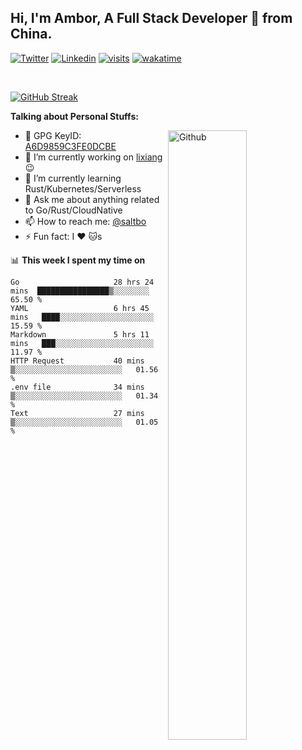 ## Hi, I'm Ambor, A Full Stack Developer 🚀 from China.

[![Twitter](https://img.shields.io/badge/-saltbo-1ca0f1?style=flat&logo=twitter&logoColor=white)](https://twitter.com/rdsaltbo)
[![Linkedin](https://img.shields.io/badge/-saltbo-blue?style=flat&logo=Linkedin&logoColor=white)](https://www.linkedin.com/in/saltbo/)
[![visits](https://visitor.vercel.app/page/saltbo?color=light-green)](https://github.com/saltbo/)
[![wakatime](https://wakatime.com/badge/user/f82b1c77-faab-48cd-aef5-a12c0aff104b.svg)](https://wakatime.com/@f82b1c77-faab-48cd-aef5-a12c0aff104b)

&nbsp;  

[![GitHub Streak](http://github-readme-streak-stats.herokuapp.com?user=saltbo&hide_border=true&date_format=M%20j%5B%2C%20Y%5D)](https://git.io/streak-stats)

**Talking about Personal Stuffs:**
<!-- Any image aligned to the right. Beware the width  -->
<img width="50%" align="right" alt="Github" src="https://raw.githubusercontent.com/saltbo/saltbo/master/images/git-header.svg" />

- 🤘 GPG KeyID: [A6D9859C3FE0DCBE](https://saltbo.cn/pgp_keys.asc)
- 🔭 I’m currently working on [lixiang](https://www.lixiang.com/) :wink:
- 🌱 I’m currently learning Rust/Kubernetes/Serverless
- 💬 Ask me about anything related to Go/Rust/CloudNative
- 📫 How to reach me: [@saltbo](https://t.me/saltbo)
- ⚡ Fun fact: I :heart: :cat:s


📊 **This week I spent my time on**
<!--START_SECTION:waka-->

```text
Go                     28 hrs 24 mins  ████████████████▒░░░░░░░░   65.50 %
YAML                   6 hrs 45 mins   ████░░░░░░░░░░░░░░░░░░░░░   15.59 %
Markdown               5 hrs 11 mins   ███░░░░░░░░░░░░░░░░░░░░░░   11.97 %
HTTP Request           40 mins         ▒░░░░░░░░░░░░░░░░░░░░░░░░   01.56 %
.env file              34 mins         ▒░░░░░░░░░░░░░░░░░░░░░░░░   01.34 %
Text                   27 mins         ▒░░░░░░░░░░░░░░░░░░░░░░░░   01.05 %
```

<!--END_SECTION:waka-->
